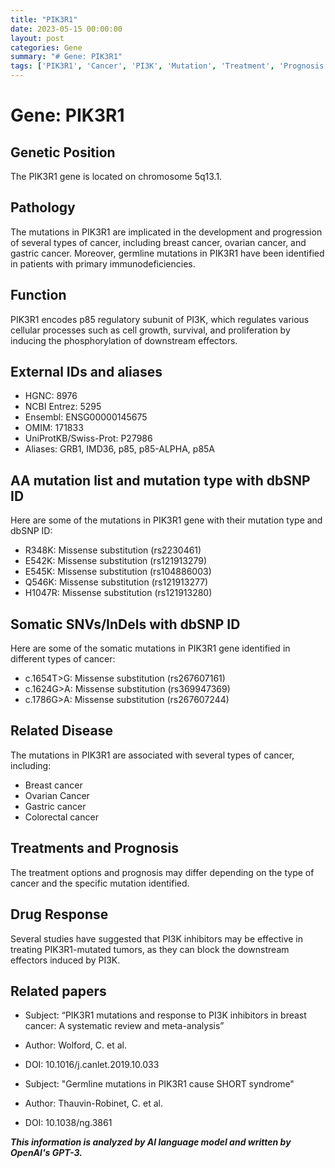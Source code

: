 ```yaml
---
title: "PIK3R1"
date: 2023-05-15 00:00:00
layout: post
categories: Gene
summary: "# Gene: PIK3R1"
tags: ['PIK3R1', 'Cancer', 'PI3K', 'Mutation', 'Treatment', 'Prognosis', 'DrugResponse', 'GermlineMutation']
---
```


# Gene: PIK3R1

## Genetic Position
The PIK3R1 gene is located on chromosome 5q13.1.

## Pathology
The mutations in PIK3R1 are implicated in the development and progression of several types of cancer, including breast cancer, ovarian cancer, and gastric cancer. Moreover, germline mutations in PIK3R1 have been identified in patients with primary immunodeficiencies.

## Function
PIK3R1 encodes p85 regulatory subunit of PI3K, which regulates various cellular processes such as cell growth, survival, and proliferation by inducing the phosphorylation of downstream effectors.

## External IDs and aliases
- HGNC: 8976
- NCBI Entrez: 5295
- Ensembl: ENSG00000145675
- OMIM: 171833
- UniProtKB/Swiss-Prot: P27986
- Aliases: GRB1, IMD36, p85, p85-ALPHA, p85A

## AA mutation list and mutation type with dbSNP ID
Here are some of the mutations in PIK3R1 gene with their mutation type and dbSNP ID:
- R348K: Missense substitution (rs2230461)
- E542K: Missense substitution (rs121913279)
- E545K: Missense substitution (rs104886003)
- Q546K: Missense substitution (rs121913277)
- H1047R: Missense substitution (rs121913280)

## Somatic SNVs/InDels with dbSNP ID
Here are some of the somatic mutations in PIK3R1 gene identified in different types of cancer:
- c.1654T>G: Missense substitution (rs267607161)
- c.1624G>A: Missense substitution (rs369947369)
- c.1786G>A: Missense substitution (rs267607244)

## Related Disease
The mutations in PIK3R1 are associated with several types of cancer, including:
- Breast cancer 
- Ovarian Cancer
- Gastric cancer
- Colorectal cancer

## Treatments and Prognosis
The treatment options and prognosis may differ depending on the type of cancer and the specific mutation identified.

## Drug Response
Several studies have suggested that PI3K inhibitors may be effective in treating PIK3R1-mutated tumors, as they can block the downstream effectors induced by PI3K.

## Related papers
- Subject: “PIK3R1 mutations and response to PI3K inhibitors in breast cancer: A systematic review and meta-analysis”
- Author: Wolford, C. et al.
- DOI: 10.1016/j.canlet.2019.10.033

- Subject: "Germline mutations in PIK3R1 cause SHORT syndrome"
- Author: Thauvin-Robinet, C. et al.
- DOI: 10.1038/ng.3861

**_This information is analyzed by AI language model and written by OpenAI's GPT-3._**